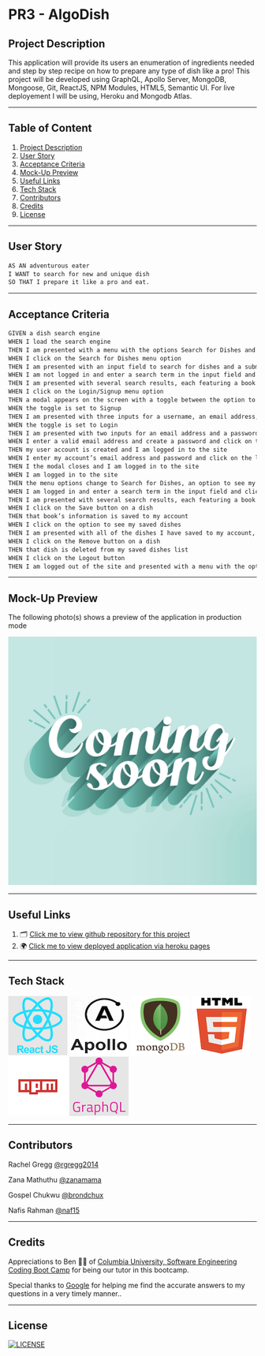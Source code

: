 # PR3 - AlgoDish

## Project Description

This application will provide its users an enumeration of ingredients needed and step by step recipe on how to prepare any type of dish like a pro! This project will be developed using GraphQL, Apollo Server, MongoDB, Mongoose, Git, ReactJS, NPM Modules, HTML5, Semantic UI. For live deployement I will be using, Heroku and Mongodb Atlas.

---

## Table of Content

1. [Project Description](https://github.com/Brondchux/pr3-algodish#project-description)
2. [User Story](https://github.com/Brondchux/pr3-algodish#user-story)
3. [Acceptance Criteria](https://github.com/Brondchux/pr3-algodish#acceptance-criteria)
4. [Mock-Up Preview](https://github.com/Brondchux/pr3-algodish#mock-up-preview)
5. [Useful Links](https://github.com/Brondchux/pr3-algodish#useful-links)
6. [Tech Stack](https://github.com/Brondchux/pr3-algodish#tech-stack)
7. [Contributors](https://github.com/Brondchux/pr3-algodish#contributors)
8. [Credits](https://github.com/Brondchux/pr3-algodish#credits)
9. [License](https://github.com/Brondchux/pr3-algodish#license)

---

## User Story

```md
AS AN adventurous eater
I WANT to search for new and unique dish
SO THAT I prepare it like a pro and eat.
```

---

## Acceptance Criteria

```md
GIVEN a dish search engine
WHEN I load the search engine
THEN I am presented with a menu with the options Search for Dishes and Login/Signup and an input field to search for dishes and a submit button
WHEN I click on the Search for Dishes menu option
THEN I am presented with an input field to search for dishes and a submit button
WHEN I am not logged in and enter a search term in the input field and click the submit button
THEN I am presented with several search results, each featuring a book’s title, author, description, image, and a link to that dish on the Google Dishes site
WHEN I click on the Login/Signup menu option
THEN a modal appears on the screen with a toggle between the option to log in or sign up
WHEN the toggle is set to Signup
THEN I am presented with three inputs for a username, an email address, and a password, and a signup button
WHEN the toggle is set to Login
THEN I am presented with two inputs for an email address and a password and login button
WHEN I enter a valid email address and create a password and click on the signup button
THEN my user account is created and I am logged in to the site
WHEN I enter my account’s email address and password and click on the login button
THEN I the modal closes and I am logged in to the site
WHEN I am logged in to the site
THEN the menu options change to Search for Dishes, an option to see my saved dishes, and Logout
WHEN I am logged in and enter a search term in the input field and click the submit button
THEN I am presented with several search results, each featuring a book’s title, author, description, image, and a link to that dish on the Google Dishes site and a button to save a dish to my account
WHEN I click on the Save button on a dish
THEN that book’s information is saved to my account
WHEN I click on the option to see my saved dishes
THEN I am presented with all of the dishes I have saved to my account, each featuring the book’s title, author, description, image, and a link to that dish on the Google Dishes site and a button to remove a dish from my account
WHEN I click on the Remove button on a dish
THEN that dish is deleted from my saved dishes list
WHEN I click on the Logout button
THEN I am logged out of the site and presented with a menu with the options Search for Dishes and Login/Signup and an input field to search for dishes and a submit button
```

---

## Mock-Up Preview

The following photo(s) shows a preview of the application in production mode

![Animations shows a user searching for recipes to food they'll like to prepare today.](./public/assets/images/coming-soon.jpg)

---

## Useful Links

1. 🗂 [Click me to view github repository for this project](https://github.com/Brondchux/pr3-algodish/)
2. 🌍 [Click me to view deployed application via heroku pages](https://heroku.com/)

---

## Tech Stack

![reactjs logo](./public/assets/images/techs/reactjs.png)
![apollo logo](./public/assets/images/techs/apollo.png)
![mongodb logo](./public/assets/images/techs/mongodb.png)
![html5 logo](./public/assets/images/techs/html5.png)
![npm logo](./public/assets/images/techs/npm.png)
![graphql logo](./public/assets/images/techs/graphql.png)

---

## Contributors

Rachel Gregg [@rgregg2014](https://github.com/rgregg2014)

Zana Mathuthu [@zanamama](https://github.com/zanamama)

Gospel Chukwu [@brondchux](https://github.com/Brondchux/)

Nafis Rahman [@naf15](https://github.com/naf15)

---

## Credits

Appreciations to Ben 🙌🏾 of [Columbia University, Software Engineering Coding Boot Camp](https://bootcamp.cvn.columbia.edu/coding/landing-ftpt/?s=Google-Brand&msg_cv_scta=4&msg_cv_stbn=1&msg_cv_fcta=1&dki=Learn%20Coding&pkw=%2Bcolumbia%20%2Bcoding%20%2Bbootcamp&pcrid=471112563836&pmt=b&utm_source=google&utm_medium=cpc&utm_campaign=GGL%7CCOLUMBIA-UNIVERSITY%7CSEM%7CCODING%7C-%7COFL%7CTIER-1%7CALL%7CBRD%7CBMM%7CCore%7CBootcamp&utm_term=%2Bcolumbia%20%2Bcoding%20%2Bbootcamp&s=google&k=%2Bcolumbia%20%2Bcoding%20%2Bbootcamp&utm_adgroupid=111600049635&utm_locationphysicalms=9067609&utm_matchtype=b&utm_network=g&utm_device=c&utm_content=471112563836&utm_placement=&gclid=CjwKCAjwlrqHBhByEiwAnLmYUA8CIItksRJF6IT6XMX8WOOJBO-jtCRkzXZhI2gvsZrFEpYdRXy54RoC6jQQAvD_BwE&gclsrc=aw.ds) for being our tutor in this bootcamp.

Special thanks to [Google](https://www.google.com) for helping me find the accurate answers to my questions in a very timely manner..

---

## License

[![LICENSE](https://img.shields.io/badge/License-MIT-blue)](https://opensource.org/licenses/MIT)
